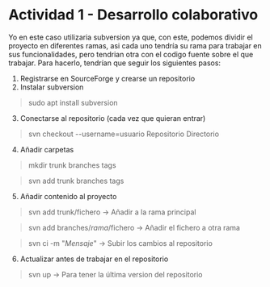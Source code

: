 # Actividad 1 - Desarrollo colaborativo

Yo en este caso utilizaria subversion ya que, con este, podemos dividir el proyecto en diferentes ramas, asi cada uno tendría su rama para trabajar en sus funcionalidades, pero tendrian otra con el codigo fuente sobre el que trabajar. 
Para hacerlo, tendrían que seguir los siguientes pasos:
1. Registrarse en SourceForge y crearse un repositorio
2. Instalar subversion
> sudo apt install subversion
3. Conectarse al repositorio (cada  vez que quieran entrar)
> svn checkout --username=usuario Repositorio Directorio 
4. Añadir carpetas
> mkdir trunk branches tags  

> svn add trunk branches tags  

5. Añadir contenido al proyecto
> svn add trunk/fichero -> Añadir a la rama principal  

> svn add branches/*rama*/fichero -> Añadir el fichero a otra rama

> svn ci -m "*Mensaje*" -> Subir los cambios al repositorio

6. Actualizar antes de trabajar en el repositorio
> svn up -> Para tener la última version del repositorio